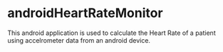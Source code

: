 # androidHeartRateMonitor
This android application is used to calculate the Heart Rate of a patient using accelrometer data from an android device.
